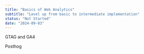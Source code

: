 ```yaml
---
title: "Basics of Web Analytics"
subtitle: "Level up from basic to intermediate implementation"
status: "Not Started"
date: "2024-09-03"
---
```


GTAG and GA4

Posthog
